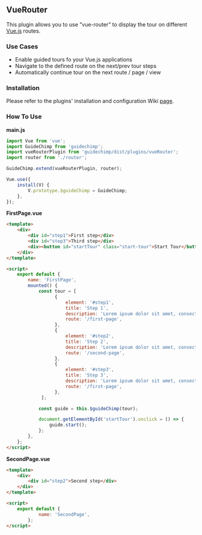 ## VueRouter

This plugin allows you to use "vue-router" to display the tour on different [Vue.js](https://vuejs.org) routes.

### Use Cases

- Enable guided tours fo your Vue.js applications
- Navigate to the defined route on the next/prev tour steps
- Automatically continue tour on the next route / page / view

### Installation

Please refer to the plugins' installation and configuration Wiki [page](https://github.com/Labs64/GuideChimp/wiki/Configure#plugins).

### How To Use

**main.js**

```javascript
import Vue from 'vue';
import GuideChimp from 'guidechimp';
import vueRouterPlugin from 'guidechimp/dist/plugins/vueRouter';
import router from './router';

GuideChimp.extend(vueRouterPlugin, router);

Vue.use({
    install(V) {
        V.prototype.$guideChimp = GuideChimp;
    },
});

```

**FirstPage.vue**

```html
<template>
    <div>
        <div id="step1">First step</div>
        <div id="step3">Third step</div>
        <div><button id="startTour" class="start-tour">Start Tour</button></div>
    </div>
</template>

<script>
    export default {
        name: 'FirstPage',
        mounted() {
            const tour = [
                  {
                      element: '#step1',
                      title: 'Step 1',
                      description: 'Lorem ipsum dolor sit amet, consectetur adipiscing elit.',
                      route: '/first-page',
                  },
                  {
                      element: '#step2',
                      title: 'Step 2',
                      description: 'Lorem ipsum dolor sit amet, consectetur adipiscing elit.',
                      route: '/second-page',
                  },
                  {
                      element: '#step3',
                      title: 'Step 3',
                      description: 'Lorem ipsum dolor sit amet, consectetur adipiscing elit.',
                      route: '/first-page',
                  },
             ];

            const guide = this.$guideChimp(tour);

            document.getElementById('startTour').onclick = () => {
                guide.start();
            };
        },
    };
</script>
```

**SecondPage.vue**

```html
<template>
    <div>
        <div id="step2">Second step</div>
    </div>
</template>

<script>
    export default {
            name: 'SecondPage',
        };
</script>
```
